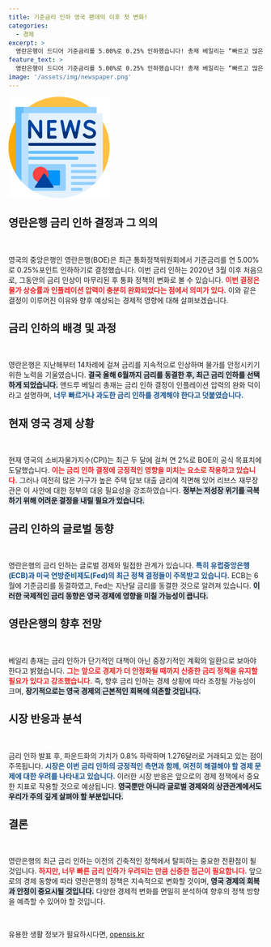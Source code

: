 ```yaml
---
title: 기준금리 인하 영국 팬데믹 이후 첫 변화!
categories:
  - 경제
excerpt: >
  영란은행이 드디어 기준금리를 5.00%로 0.25% 인하했습니다! 총재 베일리는 “빠르고 많은 인하는 경계해야 한다”는 경고 속에 물가 안정 노력을 강조했습니다. 이번 조치는 4년 만의 신호탄, 과연 경제에 미칠 영향은? 클릭해서 자세히 알아보세요!
feature_text: >
  영란은행이 드디어 기준금리를 5.00%로 0.25% 인하했습니다! 총재 베일리는 “빠르고 많은 인하는 경계해야 한다”는 경고 속에 물가 안정 노력을 강조했습니다. 이번 조치는 4년 만의 신호탄, 과연 경제에 미칠 영향은? 클릭해서 자세히 알아보세요!
image: '/assets/img/newspaper.png'
---
```


<p><img src="/assets/img/newspaper.png" alt="kimp 속보" /></p>

<h2 data-ke-size="size26">영란은행 금리 인하 결정과 그 의의</h2>

<p data-ke-size="size16">&nbsp;</p>

<p data-ke-size="size16">영국의 중앙은행인 영란은행(BOE)은 최근 통화정책위원회에서 기준금리를 연 5.00%로 0.25%포인트 인하하기로 결정했습니다. 이번 금리 인하는 2020년 3월 이후 처음으로, 그동안의 금리 인상이 마무리된 후 통화 정책의 변화로 볼 수 있습니다. <b><span style="color: #ee2323;">이번 결정은 물가 상승률과 인플레이션 압력이 충분히 완화되었다는 점에서 의미가 있다.</span></b> 이와 같은 결정이 이루어진 이유와 향후 예상되는 경제적 영향에 대해 살펴보겠습니다.</p>

<h2 data-ke-size="size26">금리 인하의 배경 및 과정</h2>

<p data-ke-size="size16">&nbsp;</p>

<p data-ke-size="size16">영란은행은 지난해부터 14차례에 걸쳐 금리를 지속적으로 인상하며 물가를 안정시키기 위한 노력을 기울였습니다. <b><span style="background-color: #21538527;">결국 올해 6월까지 금리를 동결한 후, 최근 금리 인하를 선택하게 되었습니다.</span></b> 앤드루 베일리 총재는 금리 인하 결정이 인플레이션 압력의 완화 덕이라고 설명하며, <b><span style="color: #1a5490;">너무 빠르거나 과도한 금리 인하를 경계해야 한다고 덧붙였습니다.</span></b> </p>

<h2 data-ke-size="size26">현재 영국 경제 상황</h2>

<p data-ke-size="size16">&nbsp;</p>

<p data-ke-size="size16">현재 영국의 소비자물가지수(CPI)는 최근 두 달에 걸쳐 연 2%로 BOE의 공식 목표치에 도달했습니다. <b><span style="color: #ee2323;">이는 금리 인하 결정에 긍정적인 영향을 미치는 요소로 작용하고 있습니다.</span></b> 그러나 여전히 많은 가구가 높은 주택 담보 대출 금리에 직면해 있어 리브스 재무장관은 이 사안에 대한 정부의 대응 필요성을 강조하였습니다. <b><span style="background-color: #21538527;">정부는 저성장 위기를 극복하기 위해 어려운 결정을 내릴 필요가 있습니다.</span></b></p>

<h2 data-ke-size="size26">금리 인하의 글로벌 동향</h2>

<p data-ke-size="size16">&nbsp;</p>

<p data-ke-size="size16">영란은행의 금리 인하는 글로벌 경제와 밀접한 관계가 있습니다. <b><span style="color: #1a5490;">특히 유럽중앙은행(ECB)과 미국 연방준비제도(Fed)의 최근 정책 결정들이 주목받고 있습니다.</span></b> ECB는 6월에 기준금리를 동결하였고, Fed는 지난달 금리를 동결한 것으로 알려져 있습니다. <b><span style="background-color: #21538527;">이러한 국제적인 금리 동향은 영국 경제에 영향을 미칠 가능성이 큽니다.</span></b></p>

<h2 data-ke-size="size26">영란은행의 향후 전망</h2>

<p data-ke-size="size16">&nbsp;</p>

<p data-ke-size="size16">베일리 총재는 금리 인하가 단기적인 대책이 아닌 중장기적인 계획의 일환으로 보아야 한다고 밝혔습니다. <b><span style="color: #ee2323;">그는 앞으로 경제가 더 안정화될 때까지 신중한 금리 정책을 유지할 필요가 있다고 강조했습니다.</span></b> 즉, 향후 금리 인하는 경제 상황에 따라 조정될 가능성이 크며, <b><span style="background-color: #21538527;">장기적으로는 영국 경제의 근본적인 회복에 의존할 것입니다.</span></b></p>

<h2 data-ke-size="size26">시장 반응과 분석</h2>

<p data-ke-size="size16">&nbsp;</p>

<p data-ke-size="size16">금리 인하 발표 후, 파운드화의 가치가 0.8% 하락하며 1.276달러로 거래되고 있는 점이 주목됩니다. <b><span style="color: #1a5490;">시장은 이번 금리 인하의 긍정적인 측면과 함께, 여전히 해결해야 할 경제 문제에 대한 우려를 나타내고 있습니다.</span></b> 이러한 시장 반응은 앞으로의 경제 정책에서 중요한 지표로 작용할 것으로 예상됩니다. <b><span style="background-color: #21538527;">영국뿐만 아니라 글로벌 경제와의 상관관계에서도 우리가 주의 깊게 살펴야 할 부분입니다.</span></b></p>

<h2 data-ke-size="size26">결론</h2>

<p data-ke-size="size16">&nbsp;</p>

<p data-ke-size="size16">영란은행의 최근 금리 인하는 이전의 긴축적인 정책에서 탈피하는 중요한 전환점이 될 것입니다. <b><span style="color: #ee2323;">하지만, 너무 빠른 금리 인하가 우려되는 만큼 신중한 접근이 필요합니다.</span></b> 앞으로의 경제 동향에 따라 영란은행의 정책은 지속적으로 변화할 것이며, <b><span style="background-color: #21538527;">영국 경제의 회복과 안정이 중요시될 것입니다.</span></b> 다양한 경제적 변화를 면밀히 분석하여 향후의 정책 방향을 예측할 수 있어야 할 것입니다.</p>

<p data-ke-size="size16">&nbsp;</p>
유용한 생활 정보가 필요하시다면, <a href="https://opensis.kr" rel="dofollow">opensis.kr</a>


